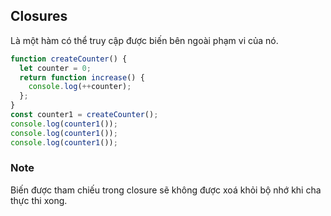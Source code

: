 ## Closures

Là một hàm có thể truy cập được biến bên ngoài phạm vi của nó.

```js
function createCounter() {
  let counter = 0;
  return function increase() {
    console.log(++counter);
  };
}
const counter1 = createCounter();
console.log(counter1());
console.log(counter1());
console.log(counter1());
```

### Note

Biến được tham chiếu trong closure sẽ không được xoá khỏi bộ nhớ khi cha thực thi xong.
